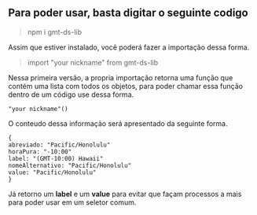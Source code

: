 ## Para poder usar, basta digitar o seguinte codigo
> npm i gmt-ds-lib

Assim que estiver instalado, você poderá fazer a importação dessa forma.

>import "your nickname" from gmt-ds-lib

Nessa primeira versão,  a propria importação retorna uma função que contém uma lista com todos os objetos, para poder chamar essa função dentro de um código use dessa forma.
```
"your nickname"()
```
O conteudo dessa informação será apresentado da seguinte forma.
```
{
abreviado: "Pacific/Honolulu"
horaPura: "-10:00"
label: "(GMT-10:00) Hawaii"
nomeAlternativo: "Pacific/Honolulu"
value: "Pacific/Honolulu"
}
```
Já retorno um **label** e um **value** para evitar que façam processos a mais para poder usar em um seletor comum.
